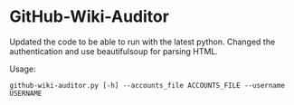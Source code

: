 # GitHub-Wiki-Auditor
Updated the code to be able to run with the latest python.
Changed the authentication and use beautifulsoup for parsing HTML.

Usage:
```
github-wiki-auditor.py [-h] --accounts_file ACCOUNTS_FILE --username USERNAME

```
